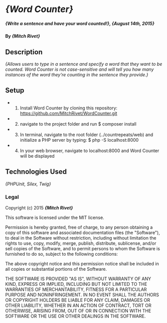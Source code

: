 # _{Word Counter}_

##### _{Write a sentence and have your word counted!}, {August 14th, 2015}_

#### By _**{Mitch Rivet}**_

## Description

_{Allows users to type in a sentence and specify a word that they want to be counted. Word Counter is not case-sensitive and will tell you how many instances of the word they're counting in the sentence they provide.}_

## Setup

* 1. Install Word Counter by cloning this repository:
        https://github.com/MitchRivet/WordCounter.git
* 2. navigate to the project folder and run
    $ composer install

* 3. In terminal, navigate to the root folder (../countrepeats/web) and initialize a PHP server by typing:
    $ php -S localhost:8000

* 4. In your web browser, navigate to localhost:8000 and Word Counter will be displayed


## Technologies Used

_{PHPUnit, Silex, Twig}_

### Legal



Copyright (c) 2015 **_{Mitch Rivet}_**

This software is licensed under the MIT license.

Permission is hereby granted, free of charge, to any person obtaining a copy
of this software and associated documentation files (the "Software"), to deal
in the Software without restriction, including without limitation the rights
to use, copy, modify, merge, publish, distribute, sublicense, and/or sell
copies of the Software, and to permit persons to whom the Software is
furnished to do so, subject to the following conditions:

The above copyright notice and this permission notice shall be included in
all copies or substantial portions of the Software.

THE SOFTWARE IS PROVIDED "AS IS", WITHOUT WARRANTY OF ANY KIND, EXPRESS OR
IMPLIED, INCLUDING BUT NOT LIMITED TO THE WARRANTIES OF MERCHANTABILITY,
FITNESS FOR A PARTICULAR PURPOSE AND NONINFRINGEMENT. IN NO EVENT SHALL THE
AUTHORS OR COPYRIGHT HOLDERS BE LIABLE FOR ANY CLAIM, DAMAGES OR OTHER
LIABILITY, WHETHER IN AN ACTION OF CONTRACT, TORT OR OTHERWISE, ARISING FROM,
OUT OF OR IN CONNECTION WITH THE SOFTWARE OR THE USE OR OTHER DEALINGS IN
THE SOFTWARE.
